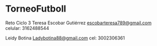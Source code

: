 # TorneoFutboll
Reto Ciclo 3
Teresa Escobar Gutiérrez
escobarteresa789@gmail.com
celular: 3162488544

Leidy Botina
Ladybotina88@gmail.com
cel: 3002306361
